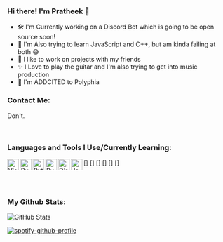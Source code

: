 ### Hi there! I'm Pratheek 👋

- 🛠️ I'm Currently working on a Discord Bot which is going to be open source soon!
- 💾 I'm Also trying to learn JavaScript and C++, but am kinda failing at both 😅
- 🌱 I like to work on projects with my friends
- ✨ I Love to play the guitar and I'm also trying to get into music production
- 🎸 I'm ADDCITED to Polyphia

### Contact Me:
Don't.

<br />

### Languages and Tools I Use/Currently Learning:

[<img align="left" alt="Visual Studio Code" width="26px" src="https://upload.wikimedia.org/wikipedia/commons/thumb/9/9a/Visual_Studio_Code_1.35_icon.svg/512px-Visual_Studio_Code_1.35_icon.svg.png" />]
[<img align="left" alt="PyCharm" width="26px" src="https://resources.jetbrains.com/storage/products/pycharm/img/meta/pycharm_logo_300x300.png" />]
[<img align="left" alt="Python" width="26px" src="https://upload.wikimedia.org/wikipedia/commons/thumb/c/c3/Python-logo-notext.svg/2048px-Python-logo-notext.svg.png" />]
[<img align="left" alt="PyCord" width="26px" src="https://avatars.githubusercontent.com/u/89700626?v=4" />]
[<img align="left" alt="Discord.py" width="26px" src="https://www.freepnglogos.com/uploads/discord-logo-png/discord-logo-logodownload-download-logotipos-1.png" />]
[<img align="left" alt="JavaScript" width="26px" src="https://upload.wikimedia.org/wikipedia/commons/6/6a/JavaScript-logo.png" />]

<br />
<br />

### My Github Stats:

![GitHub Stats](https://github-readme-stats.vercel.app/api?username=pratheek78&theme=radical)

[![spotify-github-profile](https://spotify-github-profile.vercel.app/api/view?uid=aqj5gw8dl2r8ql1gj65084ohm&cover_image=true&theme=default)](https://github.com/kittinan/spotify-github-profile)
